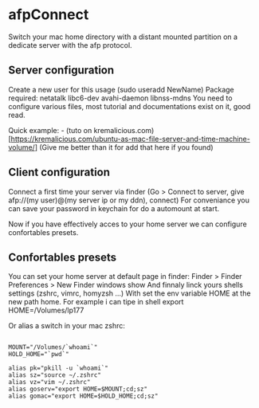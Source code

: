 # afpConnect
Switch your mac home directory with a distant mounted partition on a dedicate server with the afp protocol.


## Server configuration

  Create a new user for this usage (sudo useradd NewName)
  Package required: netatalk libc6-dev avahi-daemon libnss-mdns
  You need to configure various files, most tutorial and documentations exist on it, good read.
  
  Quick example:
    - (tuto on kremalicious.com) [https://kremalicious.com/ubuntu-as-mac-file-server-and-time-machine-volume/]
    (Give me better than it for add that here if you found)


## Client configuration

  Connect a first time your server via finder (Go > Connect to server, give afp://(my user)@(my server ip or my ddn), connect)
  For conveniance you can save your password in keychain for do a automount at start.
  
  Now if you have effectively acces to your home server we can configure confortables presets.
  
## Confortables presets

  You can set your home server at default page in finder:
    Finder > Finder Preferences > New Finder windows show
  And finnaly linck yours shells settings (zshrc, vimrc, homyzsh ...)
    With set the env variable HOME at the new path home.
    For example i can tipe in shell export HOME=/Volumes/lp177

Or alias a switch in your mac zshrc:
```shell

MOUNT="/Volumes/`whoami`"
HOLD_HOME="`pwd`"

alias pk="pkill -u `whoami`"
alias sz="source ~/.zshrc"
alias vz="vim ~/.zshrc"
alias goserv="export HOME=$MOUNT;cd;sz"
alias gomac="export HOME=$HOLD_HOME;cd;sz"
```

